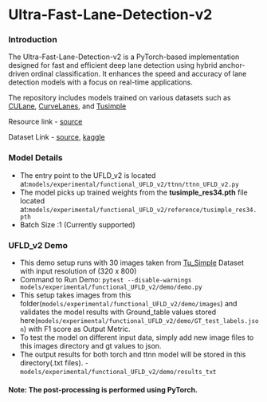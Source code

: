# Ultra-Fast-Lane-Detection-v2



### Introduction

The Ultra-Fast-Lane-Detection-v2 is a PyTorch-based implementation designed for fast and efficient deep lane detection using hybrid anchor-driven ordinal classification. It enhances the speed and accuracy of lane detection models with a focus on real-time applications.

The repository includes models trained on various datasets such as [CULane](https://github.com/cfzd/Ultra-Fast-Lane-Detection-v2/blob/master/model/model_culane.py), [CurveLanes](https://github.com/cfzd/Ultra-Fast-Lane-Detection-v2/blob/master/model/model_curvelanes.py), and [Tusimple](https://github.com/cfzd/Ultra-Fast-Lane-Detection-v2/blob/master/model/model_tusimple.py)

Resource link - [source](https://github.com/cfzd/Ultra-Fast-Lane-Detection-v2)

Dataset Link - [source](https://github.com/TuSimple/tusimple-benchmark/issues/3), [kaggle](https://www.kaggle.com/datasets/manideep1108/tusimple?resource=download)

### Model Details

- The entry point to the UFLD_v2 is located at:`models/experimental/functional_UFLD_v2/ttnn/ttnn_UFLD_v2.py`
- The model picks up trained weights from the **tusimple_res34.pth** file located at:`models/experimental/functional_UFLD_v2/reference/tusimple_res34.pth`
- Batch Size :1 (Currently supported)

### UFLD_v2 Demo

- This demo setup runs with 30 images taken from [Tu_Simple]((https://www.kaggle.com/datasets/manideep1108/tusimple?resource=download)) Dataset with input resolution of (320 x 800)
- Command to Run Demo: `pytest --disable-warnings models/experimental/functional_UFLD_v2/demo/demo.py`
- This setup takes images from this folder(`models/experimental/functional_UFLD_v2/demo/images`) and validates the model results with Ground_table values stored here(`models/experimental/functional_UFLD_v2/demo/GT_test_labels.json`) with F1 score as Output Metric.
- To test the model on different input data, simply add new image files to this images directory and gt values to json.
- The output results for both torch and ttnn model will be stored in this directory(.txt files). - `models/experimental/functional_UFLD_v2/demo/results_txt`

#### Note: The post-processing is performed using PyTorch.
